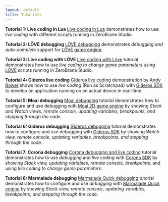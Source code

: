 ```yaml
---
layout: default
title: Tutorials
---
```


**Tutorial 1: Live coding in Lua**
<a class="ytvideo" href="https://www.youtube-nocookie.com/embed/rDKzl7Nrq94?vq=hd720&amp;rel=0"></a>
[Live coding in Lua](http://notebook.kulchenko.com/zerobrane/live-coding-in-lua-bret-victor-style)
demonstrates how to use _live coding_ with different scripts running in ZeroBrane Studio.

**Tutorial 2: LÖVE debugging**
<a class="ytvideo" href="https://www.youtube-nocookie.com/embed/Gi6rrwWvMFE?vq=hd720&amp;rel=0"></a>
[LÖVE debugging](http://notebook.kulchenko.com/zerobrane/love2d-debugging)
demonstrates _debugging and auto-complete_ support for [LÖVE game engine](http://love2d.org/).

**Tutorial 3: Live coding with LÖVE**
<a class="ytvideo" href="https://www.youtube-nocookie.com/embed/odGXWCa2oAY?vq=hd720&amp;rel=0"></a>
[Live coding with Löve](http://notebook.kulchenko.com/zerobrane/live-coding-with-love) tutorial
demonstrates how to use _live coding to change game parameters_ using [LÖVE](http://love2d.org/)
scripts running in ZeroBrane Studio.

**Tutorial 4: Gideros live coding**
<a class="ytvideo" href="https://www.youtube-nocookie.com/embed/wPYvJxFxMkM?vq=hd720&amp;rel=0"></a>
[Gideros live coding](http://notebook.kulchenko.com/zerobrane/gideros-live-coding-with-zerobrane-studio-ide) demonstration
by [Andy Bower](http://bowerhaus.eu/blog/files/live_coding.html) shows how to 
use _live coding_ (Run as Scratchpad) with [Gideros SDK](http://giderosmobile.com/) to develop an 
application running on an actual device in real-time.

**Tutorial 5: Moai debugging**
<a class="ytvideo" href="https://www.youtube-nocookie.com/embed/rDKzl7Nrq94?vq=hd720&amp;rel=0"></a>
[Moai debugging](http://notebook.kulchenko.com/zerobrane/moai-debugging-with-zerobrane-studio) tutorial
demonstrates how to configure and use debugging with [Moai 2D game engine](http://getmoai.com/)
by showing _Stack and Watch views, remote console, updating variables,
breakpoints, and stepping through the code_.

**Tutorial 6: Gideros debugging**
<a class="ytvideo" href="https://www.youtube-nocookie.com/embed/GIipyzSpSr0?vq=hd720&amp;rel=0"></a>
[Gideros debugging](http://notebook.kulchenko.com/zerobrane/gideros-debugging-with-zerobrane-studio-ide) tutorial
demonstrates how to configure and use debugging with [Gideros SDK](http://giderosmobile.com/)
by showing _Watch view, remote console, updating variables,
breakpoints, and stepping through the code_.

**Tutorial 7: Corona debugging**
<a class="ytvideo" href="https://www.youtube-nocookie.com/embed/0D6lWfdz9Gk?vq=hd720&amp;rel=0"></a>
[Corona debugging and live coding](http://notebook.kulchenko.com/zerobrane/debugging-and-live-coding-with-corona-sdk-applications-and-zerobrane-studio) tutorial
demonstrates how to use _debugging_ and _live coding_ with [Corona SDK](http://www.coronalabs.com/products/corona-sdk/)
by showing _Stack view, updating variables, remote console, 
breakpoints,_ and using _live coding to change game parameters_.

**Tutorial 8: Marmalade debugging**
<a class="ytvideo" href="https://www.youtube-nocookie.com/embed/vt1uXuB02nI?vq=hd720&amp;rel=0"></a>
[Marmalade Quick debugging](http://notebook.kulchenko.com/zerobrane/marmalade-quick-debugging-with-zerobrane-studio) tutorial
demonstrates how to configure and use _debugging_ with [Marmalade Quick engine](http://www.madewithmarmalade.com/)
by showing _Stack view, remote console, updating variables,
breakpoints, and stepping through the code_.

<script type="text/javascript">//<![CDATA[
function getElementsByClassName(node,classname) {
  if (node.getElementsByClassName) { // use native implementation if available
    return node.getElementsByClassName(classname);
  } else {
    return (function getElementsByClass(searchClass,node) {
        if ( node == null )
          node = document;
        var classElements = [],
            els = node.getElementsByTagName("*"),
            elsLen = els.length,
            pattern = new RegExp("(^|\\s)"+searchClass+"(\\s|$)"), i, j;

        for (i = 0, j = 0; i < elsLen; i++) {
          if ( pattern.test(els[i].className) ) {
              classElements[j] = els[i];
              j++;
          }
        }
        return classElements;
    })(classname, node);
  }
}

var elements = getElementsByClassName(document, "ytvideo");
for (var i = elements.length-1; i >= 0; i--) {
  var e = elements[i];
  var frame = document.createElement("iframe");
  frame.width = 512; frame.height = 362; frame.src = e.href;
  e.parentNode.replaceChild(frame, e);
}

//]]></script>
